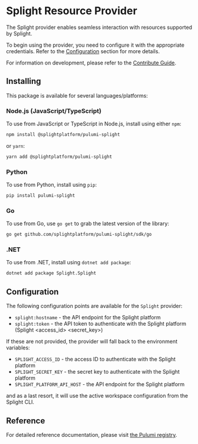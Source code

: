 # Splight Resource Provider

The Splight provider enables seamless interaction with resources supported by Splight.

To begin using the provider, you need to configure it with the appropriate credentials. Refer to the [Configuration](#configuration) section for more details.

For information on development, please refer to the [Contribute Guide](CONTRIBUTE.md).

## Installing

This package is available for several languages/platforms:

### Node.js (JavaScript/TypeScript)

To use from JavaScript or TypeScript in Node.js, install using either `npm`:

```bash
npm install @splightplatform/pulumi-splight
```

or `yarn`:

```bash
yarn add @splightplatform/pulumi-splight
```

### Python

To use from Python, install using `pip`:

```bash
pip install pulumi-splight
```

### Go

To use from Go, use `go get` to grab the latest version of the library:

```bash
go get github.com/splightplatform/pulumi-splight/sdk/go
```

### .NET

To use from .NET, install using `dotnet add package`:

```bash
dotnet add package Splight.Splight
```

## Configuration

The following configuration points are available for the `Splight` provider:

- `splight:hostname` - the API endpoint for the Splight platform
- `splight:token` - the API token to authenticate with the Splight platform (Splight <access_id> <secret_key>)

If these are not provided, the provider will fall back to the environment variables:
- `SPLIGHT_ACCESS_ID` - the access ID to authenticate with the Splight platform
- `SPLIGHT_SECRET_KEY` - the secret key to authenticate with the Splight platform
- `SPLIGHT_PLATFORM_API_HOST` - the API endpoint for the Splight platform

and as a last resort, it will use the active workspace configuration from the Splight CLI.

## Reference

For detailed reference documentation, please visit [the Pulumi registry](https://www.pulumi.com/registry/packages/splight/api-docs/).
